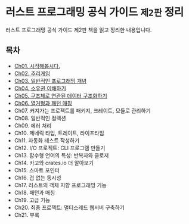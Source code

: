 # 러스트 프로그래밍 공식 가이드 `제2판` 정리

러스트 프로그래밍 공식 가이드 제2판 책을 읽고 정리한 내용입니다.

## 목차

- [Ch01. 시작해봅시다.](./Ch01_Getting_Started)
- [Ch02. 추리게임](./Ch02_Programming_a_Guessing_Game)
- [Ch03. 일반적인 프로그래밍 개념](./Ch03_Common_Programming_Concepts)
- [Ch04. 소유권 이해하기](./Ch04_Understanding_Ownership)
- [Ch05. 구조체로 연관된 데이터 구조화하기](./Ch05_Using_Structs_to_Structure_Related_Data)
- [Ch06. 열거형과 패턴 매칭](./Ch06_Enums_and_Pattern_Matching)
- Ch07. 커져가는 프로젝트를 패키지, 크레이트, 모듈로 관리하기
- Ch08. 일반적인 컬렉션
- Ch09. 에러 처리
- Ch10. 제네릭 타입, 트레이트, 라이프타임
- Ch11. 자동화 테스트 작성하기
- Ch12. I/O 프로젝트: CLI 프로그램 만들기
- Ch13. 함수형 언어의 특성: 반복자와 클로저
- Ch14. 카고와 crates.io 더 알아보기
- Ch15. 스마트 포인터
- Ch16. 겁 없는 동시성
- Ch17. 러스트의 객체 지향 프로그래밍 기능
- Ch18. 패턴과 매칭
- Ch19. 고급 기능
- Ch20. 최종 프로젝트: 멀티스레드 웹서버 구축하기
- Ch21. 부록
